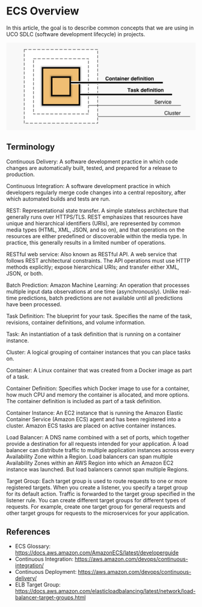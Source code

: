 # ECS Overview

In this article, the goal is to describe common concepts that we are using in UCO SDLC (software development lifecycle) in projects.

<img src="../img/ecs_concept.png" />


## Terminology
Continuous Delivery: A software development practice in which code changes are automatically built, tested, and prepared for a release to production.

Continuous Integration: A software development practice in which developers regularly merge code changes into a central repository, after which automated builds and tests are run.

REST: Representational state transfer. A simple stateless architecture that generally runs over HTTPS/TLS. REST emphasizes that resources have unique and hierarchical identifiers (URIs), are represented by common media types (HTML, XML, JSON, and so on), and that operations on the resources are either predefined or discoverable within the media type. In practice, this generally results in a limited number of operations.


RESTful web service: Also known as RESTful API. A web service that follows REST architectural constraints. The API operations must use HTTP methods explicitly; expose hierarchical URIs; and transfer either XML, JSON, or both.

Batch Prediction: Amazon Machine Learning: An operation that processes multiple input data observations at one time (asynchronously). Unlike real-time predictions, batch predictions are not available until all predictions have been processed.


Task Definition: The blueprint for your task. Specifies the name of the task, revisions, container definitions, and volume information.

Task: An instantiation of a task definition that is running on a container instance.

Cluster:  A logical grouping of container instances that you can place tasks on.

Container: A Linux container that was created from a Docker image as part of a task.

Container Definition: Specifies which Docker image to use for a container, how much CPU and memory the container is allocated, and more options. The container definition is included as part of a task definition.

Container Instance: An EC2 instance that is running the Amazon Elastic Container Service (Amazon ECS) agent and has been registered into a cluster. Amazon ECS tasks are placed on active container instances.

Load Balancer: A DNS name combined with a set of ports, which together provide a destination for all requests intended for your application. A load balancer can distribute traffic to multiple application instances across every Availability Zone within a Region. Load balancers can span multiple Availability Zones within an AWS Region into which an Amazon EC2 instance was launched. But load balancers cannot span multiple Regions.

Target Group: Each target group is used to route requests to one or more registered targets. When you create a listener, you specify a target group for its default action. Traffic is forwarded to the target group specified in the listener rule. You can create different target groups for different types of requests. For example, create one target group for general requests and other target groups for requests to the microservices for your application.



## References
- ECS Glossary: https://docs.aws.amazon.com/AmazonECS/latest/developerguide
- Continuous Integration: https://aws.amazon.com/devops/continuous-integration/
- Continuous Deployment: https://aws.amazon.com/devops/continuous-delivery/
- ELB Target Group: https://docs.aws.amazon.com/elasticloadbalancing/latest/network/load-balancer-target-groups.html